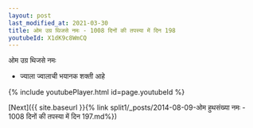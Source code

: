 ```yaml
---
layout: post
last_modified_at: 2021-03-30
title: ओम उग्र थिजसे नमः - 1008 दिनों की तपस्या में दिन 198
youtubeId: X1dK9c8WmCQ
---
```

 
 
 ओम उग्र थिजसे नमः  
 
 -  ज्याला ज्वालाची भयानक शक्ती आहे 
 
  
 
  
 
 
 
 
 
 


{% include youtubePlayer.html id=page.youtubeId %}
 
[Next]({{ site.baseurl }}{% link  split1/_posts/2014-08-09-ओम हुथसंख्या नमः - 1008 दिनों की तपस्या में दिन 197.md%})
 
